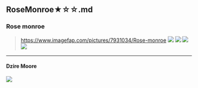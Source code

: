 ## RoseMonroe★☆☆.md
### Rose monroe
>https://www.imagefap.com/pictures/7931034/Rose-monroe
![](https://x.imagefapusercontent.com/u/Jocuevo/7931034/2097888923/0b9ec7d1-a258-4193-80b4-36342e3cb2cf.jpeg)
![](https://x.imagefapusercontent.com/u/Jocuevo/7931034/307140976/0b897a8d-b684-4024-8149-037d57ec20c2.jpeg)
![](https://x.imagefapusercontent.com/u/Jocuevo/7931034/888183743/2036584e-522b-4957-97f0-0f0108aaadb3.jpeg)
![](https://x.imagefapusercontent.com/u/Jocuevo/7931034/674207283/0fa59284-2df3-47f6-90b1-00706ea23cd4.jpeg)
![]()
![]()
![]()
![]()
![]()
![]()
![]()
![]()
![]()
![]()
![]()
![]()
![]()
![]()
![]()
![]()
![]()
![]()
![]()
![]()
![]()
![]()
![]()
![]()
![]()
![]()
![]()
![]()
---
#### Dzire Moore
![](https://x.imagefapusercontent.com/u/UltronShack92/7931026/1849771407/4965-5d59-d412-0fc5.jpg)
